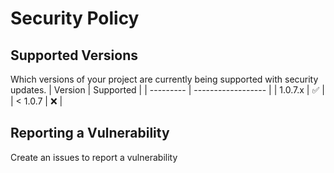 # Security Policy
## Supported Versions
Which versions of your project are currently being supported with security updates.
|  Version  | Supported          |
| --------- | ------------------ |
| 1.0.7.x   | :white_check_mark: |
| < 1.0.7   | :x:                |

## Reporting a Vulnerability
Create an issues to report a vulnerability
